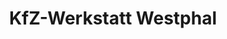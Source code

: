 ---
title: "KfZ-Werkstatt Westphal"
url: /ribnitz-damgarten/kfz-werkstatt-westphal/
shop: Autowerkstatt
---